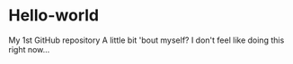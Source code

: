 # Hello-world
My 1st GitHub repository
A little bit 'bout myself? I don't feel like doing this right now...
